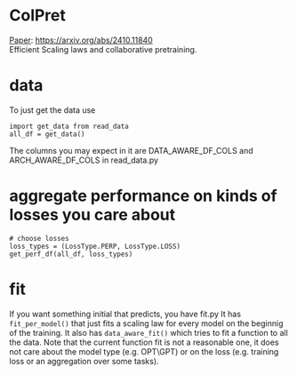 # ColPret
[Paper](https://arxiv.org/abs/2410.11840): https://arxiv.org/abs/2410.11840  
Efficient Scaling laws and collaborative pretraining.

# data
To just get the data use
```
import get_data from read_data 
all_df = get_data()
```
The columns you may expect in it are DATA_AWARE_DF_COLS and ARCH_AWARE_DF_COLS in read_data.py

# aggregate performance on kinds of losses you care about
```
# choose losses
loss_types = (LossType.PERP, LossType.LOSS)
get_perf_df(all_df, loss_types)
```
# fit
If you want something initial that predicts, you have fit.py
It has `fit_per_model()` that just fits a scaling law for every model on the beginnig of the training.
It also has `data_aware_fit()` which tries to fit a function to all the data.
Note that the current function fit is not a reasonable one, it does not care about the model type (e.g. OPT\GPT) or on the loss (e.g. training loss or an aggregation over some tasks).
